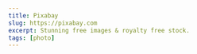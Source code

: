 ```yaml
---
title: Pixabay
slug: https://pixabay.com
excerpt: Stunning free images & royalty free stock.
tags: [photo]
---
```


